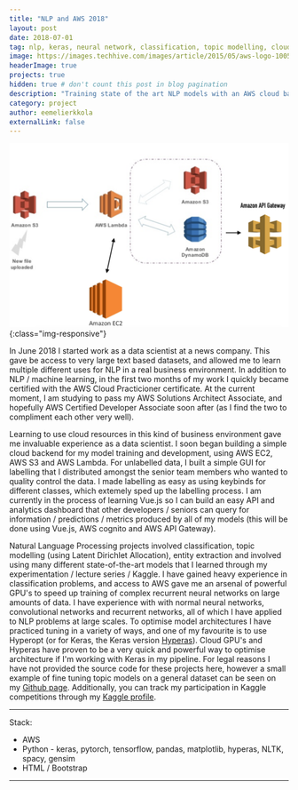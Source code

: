 ```yaml
---
title: "NLP and AWS 2018"
layout: post
date: 2018-07-01
tag: nlp, keras, neural network, classification, topic modelling, cloud computing, cloud infrastructure, cloud backend, GUI frontend
image: https://images.techhive.com/images/article/2015/05/aws-logo-100584713-primary.idge.jpg
headerImage: true
projects: true
hidden: true # don't count this post in blog pagination
description: "Training state of the art NLP models with an AWS cloud backend"
category: project
author: eemelierkkola
externalLink: false
---
```


![Screen-shot](/assets/aws.png){:class="img-responsive"}

In June 2018 I started work as a data scientist at a news company. This gave be access to very large text based datasets, and allowed me to learn multiple different uses for NLP in a real business environment. In addition to NLP / machine learning, in the first two months of my work I quickly became certified with the AWS Cloud Practicioner certificate. At the current moment, I am studying to pass my AWS Solutions Architect Associate, and hopefully AWS Certified Developer Associate soon after (as I find the two to compliment each other very well).

Learning to use cloud resources in this kind of business environment gave me invaluable experience as a data scientist. I soon began building a simple cloud backend for my model training and development, using AWS EC2, AWS S3 and AWS Lambda. For unlabelled data, I built a simple GUI for labelling that I distributed amongst the senior team members who wanted to quality control the data. I made labelling as easy as using keybinds for different classes, which extemely sped up the labelling process. I am currently in the process of learning Vue.js so I can build an easy API and analytics dashboard that other developers / seniors can query for information / predictions / metrics produced by all of my models (this will be done using Vue.js, AWS cognito and AWS API Gateway).

Natural Language Processing projects involved classification, topic modelling (using Latent Dirichlet Allocation), entity extraction and involved using many different state-of-the-art models that I learned through my experimentation / lecture series / Kaggle. I have gained heavy experience in classification problems, and access to AWS gave me an arsenal of powerful GPU's to speed up training of complex recurrent neural networks on large amounts of data. I have experience with with normal neural networks, convolutional networks and recurrent networks, all of which I have applied to NLP problems at large scales. To optimise model architectures I have practiced tuning in a variety of ways, and one of my favourite is to use Hyperopt (or for Keras, the Keras version [Hyperas](https://github.com/maxpumperla/hyperas)). Cloud GPU's and Hyperas have proven to be a very quick and powerful way to optimise architecture if I'm working with Keras in my pipeline. For legal reasons I have not provided the source code for these projects here, however a small example of fine tuning topic models on a general dataset can be seen on my [Github page](https://github.com/emilerkkola/Visual-Topic-Modeling). Additionally, you can track my participation in Kaggle competitions through my [Kaggle profile](https://www.kaggle.com/eeeedev). 

---

Stack:

- AWS
- Python - keras, pytorch, tensorflow, pandas, matplotlib, hyperas, NLTK, spacy, gensim
- HTML / Bootstrap

---

